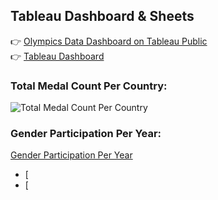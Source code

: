 ## Tableau Dashboard & Sheets
👉 [Olympics Data Dashboard on Tableau Public](https://public.tableau.com/app/profile/blake.smith1551/viz/OlympicsData_17436646730210/Dashboard1_1#1)  
👉 [Tableau Dashboard](https://github.com/Blake-Allan-Smith/Olympics-Data/releases/download/tableau/Olympics.Data.twbx)
### Total Medal Count Per Country:
![Total Medal Count Per Country](https://github.com/Blake-Allan-Smith/Olympics-Data/releases/download/tableau/Map.of.Medals.png)
### Gender Participation Per Year:
[Gender Participation Per Year](https://github.com/Blake-Allan-Smith/Olympics-Data/releases/download/tableau/Gender.Participation.png)
- [
- [
